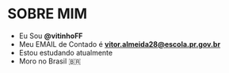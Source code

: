 #  SOBRE MIM
- Eu Sou **@vitinhoFF** 
- Meu EMAIL de Contado é **vitor.almeida28@escola.pr.gov.br**
- Estou estudando atualmente
-  Moro no Brasil 🇧🇷
